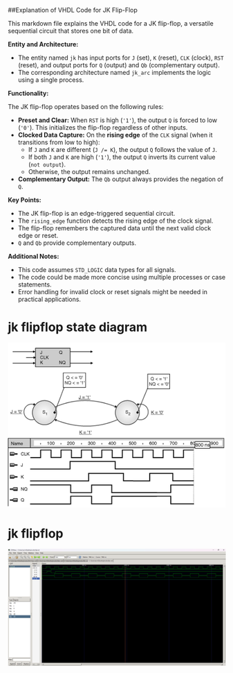 ##Explanation of VHDL Code for JK Flip-Flop

This markdown file explains the VHDL code for a JK flip-flop, a versatile sequential circuit that stores one bit of data.

**Entity and Architecture:**

- The entity named `jk` has input ports for `J` (set), `K` (reset), `CLK` (clock), `RST` (reset), and output ports for `Q` (output) and `Qb` (complementary output).
- The corresponding architecture named `jk_arc` implements the logic using a single process.

**Functionality:**

The JK flip-flop operates based on the following rules:

- **Preset and Clear:** When `RST` is high (`'1'`), the output `Q` is forced to low (`'0'`). This initializes the flip-flop regardless of other inputs.
- **Clocked Data Capture:** On the **rising edge** of the `CLK` signal (when it transitions from low to high):
    - If `J` and `K` are different (`J /= K`), the output `Q` follows the value of `J`.
    - If both `J` and `K` are high (`'1'`), the output `Q` inverts its current value (`not output`).
    - Otherwise, the output remains unchanged.
- **Complementary Output:** The `Qb` output always provides the negation of `Q`.

**Key Points:**

- The JK flip-flop is an edge-triggered sequential circuit.
- The `rising_edge` function detects the rising edge of the clock signal.
- The flip-flop remembers the captured data until the next valid clock edge or reset.
- `Q` and `Qb` provide complementary outputs.

**Additional Notes:**

- This code assumes `STD_LOGIC` data types for all signals.
- The code could be made more concise using multiple processes or case statements.
- Error handling for invalid clock or reset signals might be needed in practical applications.



# jk flipflop state diagram
![Alt text](../Images/jkst.png)

# jk flipflop
![Alt text](../Images/jknew.png)